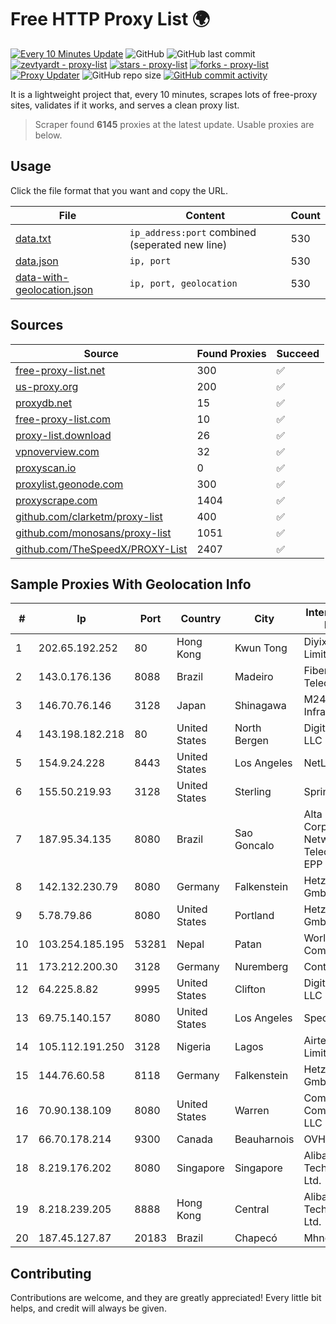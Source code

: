 
# Free HTTP Proxy List 🌍

[![Every 10 Minutes Update](https://github.com/mertguvencli/http-proxy-list/actions/workflows/main.yml/badge.svg?branch=main)](https://github.com/mertguvencli/http-proxy-list/actions/workflows/main.yml)
![GitHub](https://img.shields.io/github/license/mertguvencli/http-proxy-list)
![GitHub last commit](https://img.shields.io/github/last-commit/mertguvencli/http-proxy-list)
[![zevtyardt - proxy-list](https://img.shields.io/static/v1?label=zevtyardt&message=proxy-list&color=blue&logo=github)](https://github.com/zevtyardt/proxy-list "Go to GitHub repo")
[![stars - proxy-list](https://img.shields.io/github/stars/zevtyardt/proxy-list?style=social)](https://github.com/zevtyardt/proxy-list)
[![forks - proxy-list](https://img.shields.io/github/forks/zevtyardt/proxy-list?style=social)](https://github.com/zevtyardt/proxy-list)
[![Proxy Updater](https://github.com/zevtyardt/proxy-list/workflows/Proxy%20Updater/badge.svg)](https://github.com/zevtyardt/proxy-list/actions?query=workflow:"Proxy+Updater")
![GitHub repo size](https://img.shields.io/github/repo-size/zevtyardt/proxy-list)
[![GitHub commit activity](https://img.shields.io/github/commit-activity/m/zevtyardt/proxy-list?logo=commits)](https://github.com/zevtyardt/proxy-list/commits/main)

It is a lightweight project that, every 10 minutes, scrapes lots of free-proxy sites, validates if it works, and serves a clean proxy list.

> Scraper found **6145** proxies at the latest update. Usable proxies are below.

## Usage

Click the file format that you want and copy the URL.

|File|Content|Count|
|----|-------|-----|
|[data.txt](https://raw.githubusercontent.com/mertguvencli/http-proxy-list/main/proxy-list/data.txt)|`ip_address:port` combined (seperated new line)|530|
|[data.json](https://raw.githubusercontent.com/mertguvencli/http-proxy-list/main/proxy-list/data.json)|`ip, port`|530|
|[data-with-geolocation.json](https://raw.githubusercontent.com/mertguvencli/http-proxy-list/main/proxy-list/data-with-geolocation.json)|`ip, port, geolocation`|530|

## Sources

|Source|Found Proxies|Succeed|
|------|-------------|-------|
|[free-proxy-list.net](https://free-proxy-list.net)|300|✅|
|[us-proxy.org](https://www.us-proxy.org)|200|✅|
|[proxydb.net](http://proxydb.net)|15|✅|
|[free-proxy-list.com](https://free-proxy-list.com/?page=&port=&type%5B%5D=http&type%5B%5D=https&up_time=0&search=Search)|10|✅|
|[proxy-list.download](https://www.proxy-list.download/HTTP)|26|✅|
|[vpnoverview.com](https://vpnoverview.com/privacy/anonymous-browsing/free-proxy-servers)|32|✅|
|[proxyscan.io](https://www.proxyscan.io)|0|✅|
|[proxylist.geonode.com](https://proxylist.geonode.com/api/proxy-list?limit=300&page=1&sort_by=lastChecked&sort_type=desc&protocols=http,https)|300|✅|
|[proxyscrape.com](https://api.proxyscrape.com/v2/?request=displayproxies&protocol=http&timeout=10000&country=all&ssl=all&anonymity=all)|1404|✅|
|[github.com/clarketm/proxy-list](https://raw.githubusercontent.com/clarketm/proxy-list/master/proxy-list-raw.txt)|400|✅|
|[github.com/monosans/proxy-list](https://raw.githubusercontent.com/monosans/proxy-list/main/proxies/http.txt)|1051|✅|
|[github.com/TheSpeedX/PROXY-List](https://raw.githubusercontent.com/TheSpeedX/PROXY-List/master/http.txt)|2407|✅|


## Sample Proxies With Geolocation Info

|#|Ip|Port|Country|City|Internet Service Provider|
|-|--|----|-------|----|-------------------------|
|1|202.65.192.252|80|Hong Kong|Kwun Tong|Diyixian.com Limited|
|2|143.0.176.136|8088|Brazil|Madeiro|Fiberlink Telecom Ltda|
|3|146.70.76.146|3128|Japan|Shinagawa|M247 Europe Infra|
|4|143.198.182.218|80|United States|North Bergen|DigitalOcean, LLC|
|5|154.9.24.228|8443|United States|Los Angeles|NetLab Global|
|6|155.50.219.93|3128|United States|Sterling|Sprint|
|7|187.95.34.135|8080|Brazil|Sao Goncalo|Alta Rede Corporate Network Telecom Ltda - EPP|
|8|142.132.230.79|8080|Germany|Falkenstein|Hetzner Online GmbH|
|9|5.78.79.86|8080|United States|Portland|Hetzner Online GmbH|
|10|103.254.185.195|53281|Nepal|Patan|WorldLink Communications|
|11|173.212.200.30|3128|Germany|Nuremberg|Contabo GmbH|
|12|64.225.8.82|9995|United States|Clifton|DigitalOcean, LLC|
|13|69.75.140.157|8080|United States|Los Angeles|Spectrum|
|14|105.112.191.250|3128|Nigeria|Lagos|Airtel Networks Limited|
|15|144.76.60.58|8118|Germany|Falkenstein|Hetzner Online GmbH|
|16|70.90.138.109|8080|United States|Warren|Comcast Cable Communications, LLC|
|17|66.70.178.214|9300|Canada|Beauharnois|OVH SAS|
|18|8.219.176.202|8080|Singapore|Singapore|Alibaba (US) Technology Co., Ltd.|
|19|8.218.239.205|8888|Hong Kong|Central|Alibaba (US) Technology Co., Ltd.|
|20|187.45.127.87|20183|Brazil|Chapecó|Mhnet Telecom|



## Contributing

Contributions are welcome, and they are greatly appreciated! Every
little bit helps, and credit will always be given.

